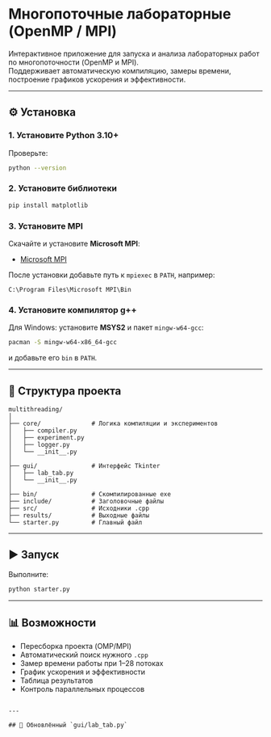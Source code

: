 # Многопоточные лабораторные (OpenMP / MPI)

Интерактивное приложение для запуска и анализа лабораторных работ по многопоточности (OpenMP и MPI).  
Поддерживает автоматическую компиляцию, замеры времени, построение графиков ускорения и эффективности.

---

## ⚙️ Установка

### 1. Установите Python 3.10+
Проверьте:
```bash
python --version
```

### 2. Установите библиотеки

```bash
pip install matplotlib
```

### 3. Установите MPI

Скачайте и установите **Microsoft MPI**:

* [Microsoft MPI](https://learn.microsoft.com/en-us/message-passing-interface/microsoft-mpi)

После установки добавьте путь к `mpiexec` в `PATH`, например:

```
C:\Program Files\Microsoft MPI\Bin
```

### 4. Установите компилятор g++

Для Windows: установите **MSYS2** и пакет `mingw-w64-gcc`:

```bash
pacman -S mingw-w64-x86_64-gcc
```

и добавьте его `bin` в `PATH`.

---

## 🧩 Структура проекта

```
multithreading/
│
├── core/              # Логика компиляции и экспериментов
│   ├── compiler.py
│   ├── experiment.py
│   ├── logger.py
│   └── __init__.py
│
├── gui/               # Интерфейс Tkinter
│   ├── lab_tab.py
│   └── __init__.py
│
├── bin/               # Скомпилированные exe
├── include/           # Заголовочные файлы
├── src/               # Исходники .cpp
├── results/           # Выходные файлы
└── starter.py         # Главный файл
```

---

## ▶ Запуск

Выполните:

```bash
python starter.py
```

---

## 📊 Возможности

* Пересборка проекта (OMP/MPI)
* Автоматический поиск нужного `.cpp`
* Замер времени работы при 1–28 потоках
* График ускорения и эффективности
* Таблица результатов
* Контроль параллельных процессов

```

---

## 🧠 Обновлённый `gui/lab_tab.py`
